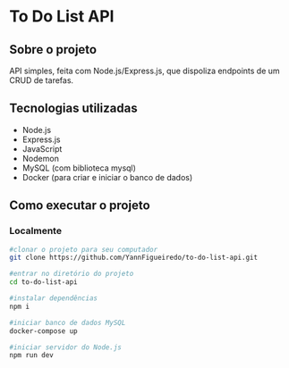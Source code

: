 # To Do List API

## Sobre o projeto
API simples, feita com Node.js/Express.js, que dispoliza endpoints de um CRUD de tarefas.

## Tecnologias utilizadas
- Node.js
- Express.js
- JavaScript
- Nodemon
- MySQL (com biblioteca mysql)
- Docker (para criar e iniciar o banco de dados)

## Como executar o projeto
### Localmente
```bash
#clonar o projeto para seu computador
git clone https://github.com/YannFigueiredo/to-do-list-api.git

#entrar no diretório do projeto
cd to-do-list-api

#instalar dependências
npm i

#iniciar banco de dados MySQL
docker-compose up

#iniciar servidor do Node.js
npm run dev
```
